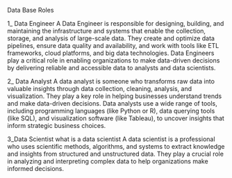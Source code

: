 Data Base Roles

1_ Data Engineer
A Data Engineer is responsible for designing, building, and maintaining the infrastructure and systems that enable the collection, storage, and analysis of large-scale
data. They create and optimize data pipelines, ensure data quality and availability, and work with tools like ETL frameworks, cloud platforms, and big data technologies.
Data Engineers play a critical role in enabling organizations to make data-driven decisions by delivering reliable and accessible data to analysts and data scientists.

2_ Data Analyst
A data analyst is someone who transforms raw data into valuable insights through data collection, cleaning, analysis, and visualization. 
They play a key role in helping businesses understand trends and make data-driven decisions. 
Data analysts use a wide range of tools, including programming languages (like Python or R), data querying tools (like SQL), 
and visualization software (like Tableau), to uncover insights that inform strategic business choices.

3_Data Scientist
what is a data scientist
A data scientist is a professional who uses scientific methods, algorithms, and systems to extract knowledge and insights from structured and unstructured data. They play a crucial role in analyzing and interpreting complex data to help organizations make informed decisions. 







